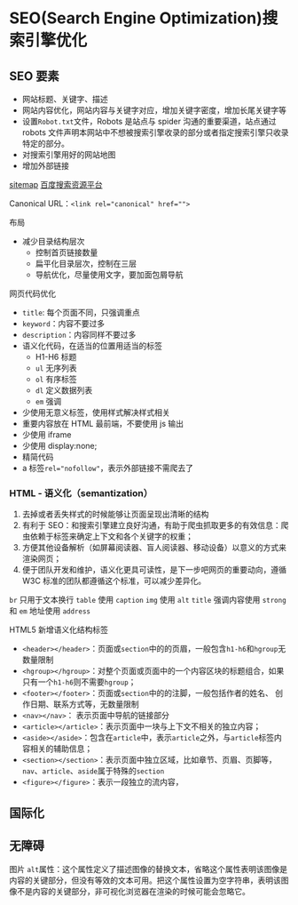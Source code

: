 # SEO(Search Engine Optimization)搜索引擎优化

## SEO 要素

- 网站标题、关键字、描述
- 网站内容优化，网站内容与关键字对应，增加关键字密度，增加长尾关键字等
- 设置`Robot.txt`文件，Robots 是站点与 spider 沟通的重要渠道，站点通过 robots 文件声明本网站中不想被搜索引擎收录的部分或者指定搜索引擎只收录特定的部分。
- 对搜索引擎用好的网站地图
- 增加外部链接

[sitemap](https://www.sitemaps.org/protocol.html)
[百度搜索资源平台](https://ziyuan.baidu.com/)

Canonical URL：`<link rel="canonical" href="">`

布局

- 减少目录结构层次
  - 控制首页链接数量
  - 扁平化目录层次，控制在三层
  - 导航优化，尽量使用文字，要加面包屑导航

网页代码优化

- `title`: 每个页面不同，只强调重点
- `keyword`：内容不要过多
- `description`：内容同样不要过多
- 语义化代码，在适当的位置用适当的标签
  - H1-H6 标题
  - `ul` 无序列表
  - `ol` 有序标签
  - `dl` 定义数据列表
  - `em` 强调
- 少使用无意义标签，使用样式解决样式相关
- 重要内容放在 HTML 最前端，不要使用 js 输出
- 少使用 iframe
- 少使用 display:none;
- 精简代码
- a 标签`rel="nofollow"`，表示外部链接不需爬去了

### HTML - 语义化（semantization）

1. 去掉或者丢失样式的时候能够让页面呈现出清晰的结构
2. 有利于 SEO：和搜索引擎建立良好沟通，有助于爬虫抓取更多的有效信息：爬虫依赖于标签来确定上下文和各个关键字的权重；
3. 方便其他设备解析（如屏幕阅读器、盲人阅读器、移动设备）以意义的方式来渲染网页；
4. 便于团队开发和维护，语义化更具可读性，是下一步吧网页的重要动向，遵循 W3C 标准的团队都遵循这个标准，可以减少差异化。

`br` 只用于文本换行
`table` 使用 `caption`
`img` 使用 `alt` `title`
强调内容使用 `strong` 和 `em`
地址使用 `address`

HTML5 新增语义化结构标签

- `<header></header>`：页面或`section`中的的页眉，一般包含`h1-h6`和`hgroup`无数量限制
- `<hgroup></hgroup>`：对整个页面或页面中的一个内容区块的标题组合，如果只有一个`h1-h6`则不需要`hgroup`；
- `<footer></footer>`：页面或`section`中的的注脚，一般包括作者的姓名、 创作日期、联系方式等，无数量限制
- `<nav></nav>`： 表示页面中导航的链接部分
- `<article></article>`：表示页面中一块与上下文不相关的独立内容；
- `<aside></aside>`：包含在`article`中，表示`article`之外，与`article`标签内容相关的辅助信息；
- `<section></section>`：表示页面中独立区域，比如章节、页眉、页脚等，`nav`、`article`、`aside`属于特殊的`section`
- `<figure></figure>`：表示一段独立的流内容，

## 国际化

## 无障碍

图片 `alt`属性：这个属性定义了描述图像的替换文本，省略这个属性表明该图像是内容的关键部分，但没有等效的文本可用。把这个属性设置为空字符串，表明该图像不是内容的关键部分，非可视化浏览器在渲染的时候可能会忽略它。
